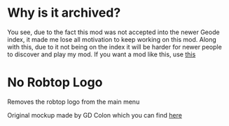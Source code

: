# Why is it archived?

You see, due to the fact this mod was not accepted into the newer Geode index, it made me lose all motivation to keep working on this mod. Along with this, due to it not being on the index it will be harder for newer people to discover and play my mod. If you want a mod like this, use [this](https://geode-sdk.org/mods/devcmb.cleanermenu)

# No Robtop Logo

Removes the robtop logo from the main menu

Original mockup made by GD Colon which you can find [here](https://www.youtube.com/@GDColon)
